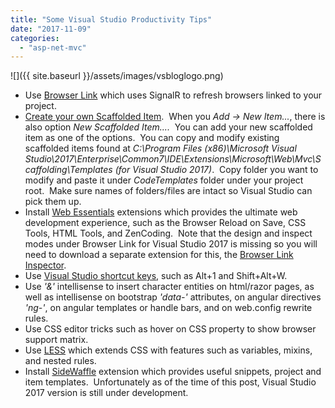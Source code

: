 ```yaml
---
title: "Some Visual Studio Productivity Tips"
date: "2017-11-09"
categories: 
  - "asp-net-mvc"
---
```


![]({{ site.baseurl }}/assets/images/vsbloglogo.png)



- Use [Browser Link](https://docs.microsoft.com/en-us/aspnet/visual-studio/overview/2013/using-browser-link) which uses SignalR to refresh browsers linked to your project.
- [Create your own Scaffolded Item](https://stackoverflow.com/questions/20037365/how-to-create-custom-scaffold-templates-in-asp-net-mvc5).  When you _Add -> New Item..._, there is also option _New Scaffolded Item...._  You can add your new scaffolded item as one of the options.  You can copy and modify existing scaffolded items found at _C:\\Program Files (x86)\\Microsoft Visual Studio\\2017\\Enterprise\\Common7\\IDE\\Extensions\\Microsoft\\Web\\Mvc\\Scaffolding\\Templates_ _(for Visual Studio 2017)_.  Copy folder you want to modify and paste it under _CodeTemplates_ folder under your project root.  Make sure names of folders/files are intact so Visual Studio can pick them up.
- Install [Web Essentials](https://marketplace.visualstudio.com/items?itemName=MadsKristensen.WebExtensionPack2017) extensions which provides the ultimate web development experience, such as the Browser Reload on Save, CSS Tools, HTML Tools, and ZenCoding.  Note that the design and inspect modes under Browser Link for Visual Studio 2017 is missing so you will need to download a separate extension for this, the [Browser Link Inspector](https://marketplace.visualstudio.com/items?itemName=MadsKristensen.BrowserLinkInspector2017).
- Use [Visual Studio shortcut keys](http://visualstudioshortcuts.com/2017/), such as Alt+1 and Shift+Alt+W.
- Use _'&'_ intellisense to insert character entities on html/razor pages, as well as intellisense on bootstrap _'data-'_ attributes, on angular directives _'ng-'_, on angular templates or handle bars, and on web.config rewrite rules.
- Use CSS editor tricks such as hover on CSS property to show browser support matrix.
- Use [LESS](http://lesscss.org/#) which extends CSS with features such as variables, mixins, and nested rules.
- Install [SideWaffle](http://sidewaffle.com/) extension which provides useful snippets, project and item templates.  Unfortunately as of the time of this post, Visual Studio 2017 version is still under development.
